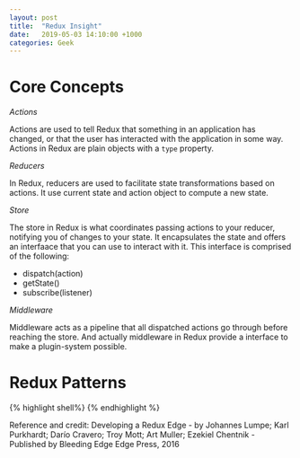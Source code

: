 ```yaml
---
layout: post
title:  "Redux Insight"
date:   2019-05-03 14:10:00 +1000
categories: Geek
---
```


Core Concepts
==============

*Actions*

Actions are used to tell Redux that something in an application has changed, or that the user has interacted with the application in some way. Actions in Redux are plain objects with a `type` property.

*Reducers*

In Redux, reducers are used to facilitate state transformations based on actions. It use current state and action object to compute a new state.

*Store*

The store in Redux is what coordinates passing actions to your reducer, notifying you of changes to your state. It encapsulates the state and offers an interfaace that you can use to interact with it. This interface is comprised of the following:
- dispatch(action)
- getState()
- subscribe(listener)

*Middleware*

Middleware acts as a pipeline that all dispatched actions go through before reaching the store. And actually middleware in Redux provide a interface to make a plugin-system possible.

Redux Patterns
========================

{% highlight shell%}
{% endhighlight %}

Reference and credit:
Developing a Redux Edge - by Johannes Lumpe; Karl Purkhardt; Darío Cravero; Troy Mott; Art Muller; Ezekiel Chentnik - Published by Bleeding Edge Edge Press, 2016
